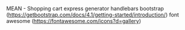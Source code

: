 MEAN - Shopping cart
express generator
handlebars
bootstrap (https://getbootstrap.com/docs/4.1/getting-started/introduction/)
font awesome (https://fontawesome.com/icons?d=gallery)
